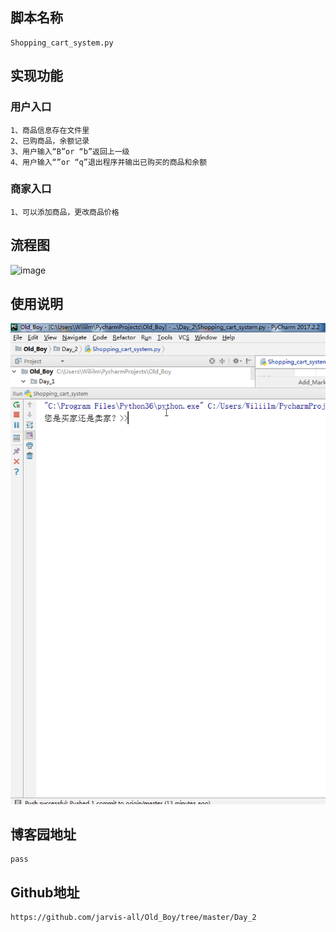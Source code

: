 ## 脚本名称
    Shopping_cart_system.py
## 实现功能
### 用户入口
    1、商品信息存在文件里
    2、已购商品，余额记录
    3、用户输入“B”or “b”返回上一级
    4、用户输入“”or “q”退出程序并输出已购买的商品和余额
### 商家入口
    1、可以添加商品，更改商品价格   
## 流程图
![image](../Day_2/image/Shoping_cat_system.vsdx)
## 使用说明
![image](../Day_2/image/使用说明.gif)
## 博客园地址
    pass
## Github地址
    https://github.com/jarvis-all/Old_Boy/tree/master/Day_2